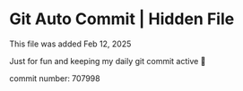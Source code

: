 # Git Auto Commit | Hidden File

This file was added Feb 12, 2025

Just for fun and keeping my daily git commit active 🤪

commit number: 707998
